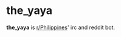 # the_yaya

**the_yaya** is [r/Philippines](http://www.reddit.com/r/Philippines)' irc and reddit bot.
